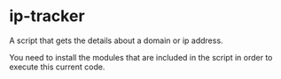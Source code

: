 # ip-tracker
A script that gets the details about a domain or ip address.

You need to install the modules that are included in the script in order to execute this current code.
